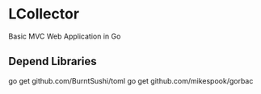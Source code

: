 # LCollector

Basic MVC Web Application in Go

## Depend Libraries
go get github.com/BurntSushi/toml
go get github.com/mikespook/gorbac